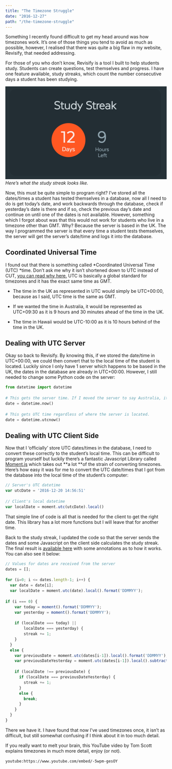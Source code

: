 ```yaml
---
title: "The Timezone Struggle"
date: "2016-12-27"
path: "/the-timezone-struggle"
---
```


Something I recently found difficult to get my head around was how timezones work. It’s one of those things you tend to avoid as much as possible, however, I realised that there was quite a big flaw in my website, Revisify, that needed addressing.

For those of you who don’t know, Revisify is a tool I built to help students study. Students can create questions, test themselves and progress. I have one feature available, study streaks, which count the number consecutive days a student has been studying.

![Here’s what the study streak looks like.](study-streak.png)_Here’s what the study streak looks like._

Now, this must be quite simple to program right? I’ve stored all the dates/times a student has tested themselves in a database, now all I need to do is get today’s date, and work backwards through the database, check if yesterday’s date is there and if so, check the previous day’s date and continue on until one of the dates is not available. However, something which I forgot about was that this would not work for students who live in a timezone other than GMT. Why? Because the server is based in the UK. The way I programmed the server is that every time a student tests themselves, the server will get the server’s date/time and logs it into the database.

## Coordinated Universal Time

I found out that there is something called *Coordinated Universal Time (UTC) *time. Don’t ask me why it isn’t shortened down to UTC instead of CUT, [you can read why here.](https://www.timeanddate.com/time/utc-abbreviation.html) UTC is basically a global standard for timezones and it has the exact same time as GMT.

* The time in the UK as represented in UTC would simply be UTC+00:00, because as I said, UTC time is the same as GMT.

* If we wanted the time in Australia, it would be represented as UTC+09:30 as it is 9 hours and 30 minutes ahead of the time in the UK.

* The time in Hawaii would be UTC-10:00 as it is 10 hours behind of the time in the UK.

## Dealing with UTC Server

Okay so back to Revisify. By knowing this, if we stored the date/time in UTC+00:00, we could then convert that to the local time of the student is located. Luckily since I only have 1 server which happens to be based in the UK, the dates in the database are already in UTC+00:00. However, I still needed to change some Python code on the server:

```python
from datetime import datetime

# This gets the server time. If I moved the server to say Australia, it would not get UTC time.
date = datetime.now()

# This gets UTC time regardless of where the server is located.
date = datetime.utcnow()
```

## Dealing with UTC Client Side

Now that I ‘officially’ store UTC dates/times in the database, I need to convert these correctly to the student’s local time. This can be difficult to program yourself but luckily there’s a fantastic Javascript Library called [Moment.js](http://momentjs.com/) which takes out **a lot **of the strain of converting timezones. Here’s how easy it was for me to convert the UTC date/times that I got from the database into the local time of the student’s computer:

```javascript
// Server's UTC datetime
var utcDate = '2016-12-20 14:56:51'

// Client's local datetime
var localDate = moment.utc(utcDate).local()
```

That simple line of code is all that is needed for the client to get the right date. This library has a lot more functions but I will leave that for another time.

Back to the study streak, I updated the code so that the server sends the dates and some Javascript on the client side calculates the study streak. The final result is [available here](https://gist.github.com/PavSidhu/8a3b04bc7f16ba6a2eb38f6803254fda) with some annotations as to how it works. You can also see it below:

```javascript
// Values for dates are received from the server
dates = [];

for (i=0; i <= dates.length-1; i++) {
  var date = date[i];
  var localDate = moment.utc(date).local().format('DDMMYY');

if (i === 0) {
    var today = moment().format('DDMMYY');
    var yesterday = moment().format('DDMMYY');

    if (localDate === today) ||
        localDate === yesterday) {
        streak += 1;
    }
  }
  else {
    var previousDate = moment.utc(dates[i-1]).local().format('DDMMYY');
    var previousDateYesterday = moment.utc(dates[i-1]).local().subtract(1, 'days').format('DDMMYY');

    if (localDate !== previousDate) {
      if (localDate === previousDateYesterday) {
        streak += 1;
      }
      else {
        break;
      }
    }
  }
}
```

There we have it. I have found that now I’ve used timezones once, it isn’t as difficult, but still somewhat confusing if I think about it in too much detail.

If you really want to melt your brain, this YouTube video by Tom Scott explains timezones in much more detail, enjoy (or not).

`youtube:https://www.youtube.com/embed/-5wpm-gesOY`
